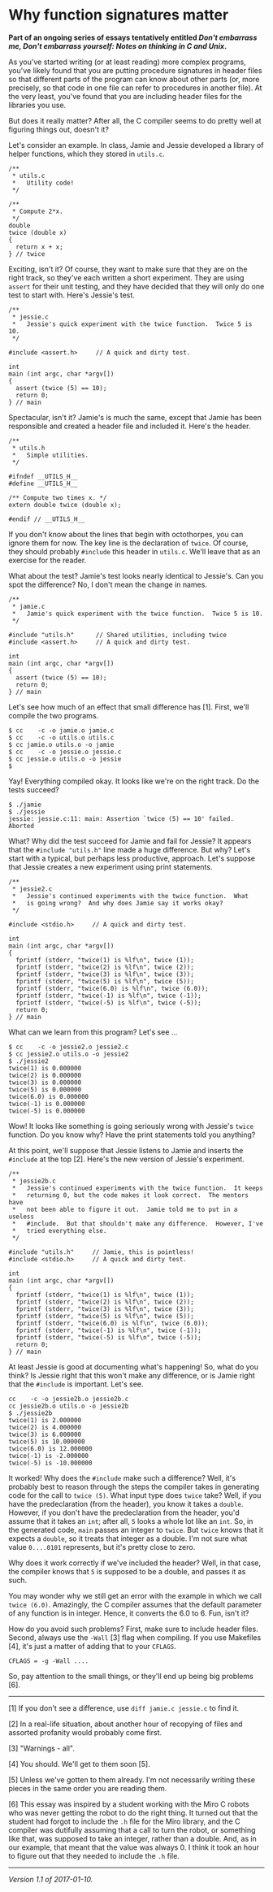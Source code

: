 Why function signatures matter
==============================

**Part of an ongoing series of essays tentatively entitled _Don't embarrass
me, Don't embarrass yourself: Notes on thinking in C and Unix_.**

As you've started writing (or at least reading) more complex programs,
you've likely found that you are putting procedure signatures in header
files so that different parts of the program can know about other parts
(or, more precisely, so that code in one file can refer to procedures
in another file).  At the very least, you've found that you are including
header files for the libraries you use.

But does it really matter?  After all, the C compiler seems to do pretty
well at figuring things out, doesn't it?

Let's consider an example.  In class, Jamie and Jessie developed a 
library of helper functions, which they stored in `utils.c`.

    /**
     * utils.c
     *   Utility code!
     */

    /**
     * Compute 2*x.
     */
    double
    twice (double x)
    {
      return x + x;
    } // twice

Exciting, isn't it?  Of course, they want to make sure that they are on
the right track, so they've each written a short experiment.  They are
using `assert` for their unit testing, and they have decided that they
will only do one test to start with.  Here's Jessie's test.

    /**
     * jessie.c
     *   Jessie's quick experiment with the twice function.  Twice 5 is 10.
     */
     
    #include <assert.h>     // A quick and dirty test.
    
    int
    main (int argc, char *argv[])
    {
      assert (twice (5) == 10);
      return 0;
    } // main

Spectacular, isn't it?  Jamie's is much the same, except that Jamie has
been responsible and created a header file and included it.  Here's
the header.

    /**
     * utils.h
     *   Simple utilities.
     */
    
    #ifndef __UTILS_H__
    #define __UTILS_H__
    
    /** Compute two times x. */
    extern double twice (double x);
    
    #endif // __UTILS_H__

If you don't know about the lines that begin with octothorpes, you
can ignore them for now.  The key line is the declaration of `twice`.
Of course, they should probably `#include` this header in `utils.c`.
We'll leave that as an exercise for the reader.

What about the test?  Jamie's test looks nearly identical to Jessie's.
Can you spot the difference?  No, I don't mean the change in names.

    /**
     * jamie.c
     *   Jamie's quick experiment with the twice function.  Twice 5 is 10.
     */
     
    #include "utils.h"      // Shared utilities, including twice
    #include <assert.h>     // A quick and dirty test.
    
    int
    main (int argc, char *argv[])
    {
      assert (twice (5) == 10);
      return 0;
    } // main

Let's see how much of an effect that small difference has [1].  First,
we'll compile the two programs.

    $ cc    -c -o jamie.o jamie.c
    $ cc    -c -o utils.o utils.c
    $ cc jamie.o utils.o -o jamie
    $ cc    -c -o jessie.o jessie.c
    $ cc jessie.o utils.o -o jessie
    $

Yay!  Everything compiled okay.  It looks like we're on the right track.
Do the tests succeed?  

    $ ./jamie
    $ ./jessie
    jessie: jessie.c:11: main: Assertion `twice (5) == 10' failed.
    Aborted

What?  Why did the test succeed for Jamie and fail for Jessie?  It appears
that the `#include "utils.h"` line made a huge difference.  But why?  Let's
start with a typical, but perhaps less productive, approach.  Let's suppose
that Jessie creates a new experiment using print statements.

    /**
     * jessie2.c
     *   Jessie's continued experiments with the twice function.  What
     *   is going wrong?  And why does Jamie say it works okay?
     */
     
    #include <stdio.h>     // A quick and dirty test.
    
    int
    main (int argc, char *argv[])
    {
      fprintf (stderr, "twice(1) is %lf\n", twice (1));
      fprintf (stderr, "twice(2) is %lf\n", twice (2));
      fprintf (stderr, "twice(3) is %lf\n", twice (3));
      fprintf (stderr, "twice(5) is %lf\n", twice (5));
      fprintf (stderr, "twice(6.0) is %lf\n", twice (6.0));
      fprintf (stderr, "twice(-1) is %lf\n", twice (-1));
      fprintf (stderr, "twice(-5) is %lf\n", twice (-5));
      return 0;
    } // main

What can we learn from this program?  Let's see ...

    $ cc    -c -o jessie2.o jessie2.c
    $ cc jessie2.o utils.o -o jessie2
    $ ./jessie2
    twice(1) is 0.000000
    twice(2) is 0.000000
    twice(3) is 0.000000
    twice(5) is 0.000000
    twice(6.0) is 0.000000
    twice(-1) is 0.000000
    twice(-5) is 0.000000

Wow!  It looks like something is going seriously wrong with Jessie's
`twice` function.  Do you know why?  Have the print statements told you
anything?

At this point, we'll suppose that Jessie listens to Jamie and inserts
the `#include` at the top [2].  Here's the new version of Jessie's
experiment.

    /**
     * jessie2b.c
     *   Jessie's continued experiments with the twice function.  It keeps
     *   returning 0, but the code makes it look correct.  The mentors have
     *   not been able to figure it out.  Jamie told me to put in a useless 
     *   #include.  But that shouldn't make any difference.  However, I've 
     *   tried everything else.  
     */
    
    #include "utils.h"     // Jamie, this is pointless!
    #include <stdio.h>     // A quick and dirty test.
    
    int
    main (int argc, char *argv[])
    {
      fprintf (stderr, "twice(1) is %lf\n", twice (1));
      fprintf (stderr, "twice(2) is %lf\n", twice (2));
      fprintf (stderr, "twice(3) is %lf\n", twice (3));
      fprintf (stderr, "twice(5) is %lf\n", twice (5));
      fprintf (stderr, "twice(6.0) is %lf\n", twice (6.0));
      fprintf (stderr, "twice(-1) is %lf\n", twice (-1));
      fprintf (stderr, "twice(-5) is %lf\n", twice (-5));
      return 0;
    } // main

At least Jessie is good at documenting what's happening!  So, what do
you think?  Is Jessie right that this won't make any difference, or is
Jamie right that the `#include` is important.  Let's see.

    cc    -c -o jessie2b.o jessie2b.c
    cc jessie2b.o utils.o -o jessie2b
    $ ./jessie2b
    twice(1) is 2.000000
    twice(2) is 4.000000
    twice(3) is 6.000000
    twice(5) is 10.000000
    twice(6.0) is 12.000000
    twice(-1) is -2.000000
    twice(-5) is -10.000000

It worked!  Why does the `#include` make such a difference?  Well, it's
probably best to reason through the steps the compiler takes in generating
code for the call to `twice (5)`.  What input type does `twice` take?
Well, if you have the predeclaration (from the header), you know it
takes a `double`.  However, if you don't have the predeclaration from
the header, you'd assume that it takes an `int`; after all, `5` looks a
whole lot like an `int`.  So, in the generated code, `main` passes an
integer to `twice`.  But `twice` knows that it expects a `double`, so
it treats that integer as a double.  I'm not sure what value `0....0101`
represents, but it's pretty close to zero.  

Why does it work correctly if we've included the header?  Well, in that
case, the compiler knows that `5` is supposed to be a double, and passes
it as such.

You may wonder why we still get an error with the example in which we
call `twice (6.0)`.  Amazingly, the C compiler assumes that the default
parameter of any function is in integer.  Hence, it converts the 6.0 to 6.
Fun, isn't it?

How do you avoid such problems?  First, make sure to include header
files.  Second, always use the `-Wall` [3] flag when compiling.  If
you use Makefiles [4], it's just a matter of adding that to your
`CFLAGS`.

    CFLAGS = -g -Wall ....

So, pay attention to the small things, or they'll end up being big 
problems [6].

---

[1] If you don't see a difference, use `diff jamie.c jessie.c` to find it.

[2] In a real-life situation, about another hour of recopying of files
and assorted profanity would probably come first.

[3] "Warnings - all".

[4] You should.  We'll get to them soon [5].

[5] Unless we've gotten to them already.  I'm not necessarily writing
these pieces in the same order you are reading them.

[6] This essay was inspired by a student working with the Miro C robots
who was never getting the robot to do the right thing.  It turned out that
the student had forgot to include the `.h` file for the Miro library,
and the C compiler was dutifully assuming that a call to turn the robot,
or something like that, was supposed to take an integer, rather than a
double.  And, as in our example, that meant that the value was always
0.  I think it took an hour to figure out that they needed to include
the `.h` file.

---

*Version 1.1 of 2017-01-10.*
